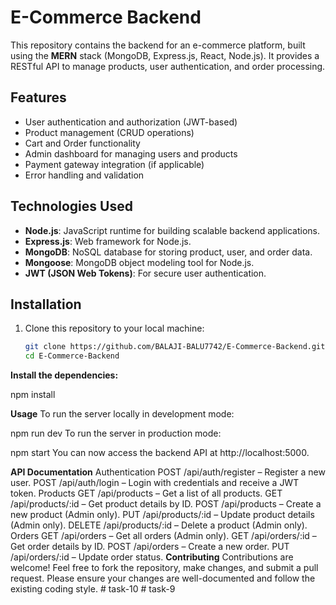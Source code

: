# E-Commerce Backend

This repository contains the backend for an e-commerce platform, built using the **MERN** stack (MongoDB, Express.js, React, Node.js).
It provides a RESTful API to manage products, user authentication, and order processing.


## Features

- User authentication and authorization (JWT-based)
- Product management (CRUD operations)
- Cart and Order functionality
- Admin dashboard for managing users and products
- Payment gateway integration (if applicable)
- Error handling and validation

## Technologies Used

- **Node.js**: JavaScript runtime for building scalable backend applications.
- **Express.js**: Web framework for Node.js.
- **MongoDB**: NoSQL database for storing product, user, and order data.
- **Mongoose**: MongoDB object modeling tool for Node.js.
- **JWT (JSON Web Tokens)**: For secure user authentication.


## Installation

1. Clone this repository to your local machine:
   ```bash
   git clone https://github.com/BALAJI-BALU7742/E-Commerce-Backend.git
   cd E-Commerce-Backend
   
**Install the dependencies:**

npm install

**Usage**
To run the server locally in development mode:

npm run dev
To run the server in production mode:


npm start
You can now access the backend API at http://localhost:5000.

**API Documentation**
Authentication
POST /api/auth/register – Register a new user.
POST /api/auth/login – Login with credentials and receive a JWT token.
Products
GET /api/products – Get a list of all products.
GET /api/products/:id – Get product details by ID.
POST /api/products – Create a new product (Admin only).
PUT /api/products/:id – Update product details (Admin only).
DELETE /api/products/:id – Delete a product (Admin only).
Orders
GET /api/orders – Get all orders (Admin only).
GET /api/orders/:id – Get order details by ID.
POST /api/orders – Create a new order.
PUT /api/orders/:id – Update order status.
**Contributing**
Contributions are welcome! Feel free to fork the repository, make changes, and submit a pull request. Please ensure your changes are well-documented and follow the existing coding style.
#   t a s k - 1 0  
 #   t a s k - 9  
 